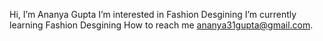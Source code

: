  Hi, I’m Ananya Gupta
 I’m interested in Fashion Desgining
 I’m currently learning Fashion Desgining
 How to reach me ananya31gupta@gmail.com.

<!---
ananyagupta31/ananyagupta31 is a ✨ special ✨ repository because its `README.md` (this file) appears on your GitHub profile.
You can click the Preview link to take a look at your changes.
--->
